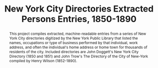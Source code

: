 ---
pid: directories
done: true
title: New York City Directories Extracted Persons Entries, 1850-1890
featured: true
category: Other
tags:
- urban-humanities
- dataset
abstract: This project compiles extracted, machine-readable entries from a series
  of New York City directories digitized by the New York Public Library that listed
  the names, occupations or type of business performed by that individual, work address,
  and often the individual's home address or home town for thousands of residents
  of the city. Included directories are John Doggett's New York City Directory (1850
  and 1851) and John Trow's The Directory of the City of New-York compiled by Henry
  Wilson (1852-1890).
pis:
- wolf
link: https://archive.nyu.edu/handle/2451/61521
local_image: directories.jpg
original_img: https://iiif-prod.nypl.org/index.php?id=57275760&t=w
order: '031'
layout: project
---